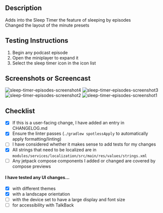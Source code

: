 ## Description
Adds into the Sleep Timer the feature of sleeping by episodes<br>
Changed the layout of the minute presets


## Testing Instructions
1. Begin any podcast episode
2. Open the miniplayer to expand it
3. Select the sleep timer icon in the icon list

## Screenshots or Screencast 
![sleep-timer-episodes-screenshot4](https://github.com/DaveHurley7/pocket-casts-android/assets/7275950/6f481c57-8992-41a7-8488-13ccc2f8b371)
![sleep-timer-episodes-screenshot3](https://github.com/DaveHurley7/pocket-casts-android/assets/7275950/63b825b5-9cc8-4664-b22d-c6f813b4309a)
![sleep-timer-episodes-screenshot2](https://github.com/DaveHurley7/pocket-casts-android/assets/7275950/6cdfe347-2cc3-434b-bf73-135656717cbe)
![sleep-timer-episodes-screenshot1](https://github.com/DaveHurley7/pocket-casts-android/assets/7275950/f5536395-1702-4129-bc7b-b3314ea938a4)



## Checklist
- [x] If this is a user-facing change, I have added an entry in CHANGELOG.md
- [x] Ensure the linter passes (`./gradlew spotlessApply` to automatically apply formatting/linting)
- [ ] I have considered whether it makes sense to add tests for my changes
- [x] All strings that need to be localized are in `modules/services/localization/src/main/res/values/strings.xml`
- [ ] Any jetpack compose components I added or changed are covered by compose previews
 
#### I have tested any UI changes...
<!-- If this PR does not contain UI changes, ignore these items -->
- [x] with different themes
- [x] with a landscape orientation
- [ ] with the device set to have a large display and font size
- [ ] for accessibility with TalkBack
